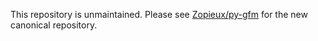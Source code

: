 This repository is unmaintained. Please see [Zopieux/py-gfm][] for the new
canonical repository.

[Zopieux/py-gfm]: https://github.com/Zopieux/py-gfm

